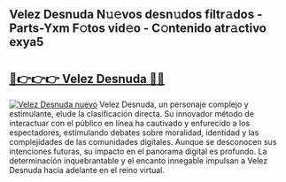 ## Velez Desnuda N𝚞𝚎vos desn𝚞dos filtr𝚊dos - Parts-Yxm F𝚘tos vid𝚎o - C𝚘ntenido atr𝚊ctivo exya5

# <h2><a href="http://mb2sio.tromn.icu/?c=Velez+Desnuda">🔗👉👉👉 Velez Desnuda 🔗🔗</a></h2>

[![Velez Desnuda nuevo](https://i.imgur.com/pEAQMta.gif)](http://mb2sio.tromn.icu/?c=Velez+Desnuda)
Velez Desnuda, un personaje complejo y estimulante, elude la clasificación directa. Su innovador método de interactuar con el público en línea ha cautivado y enfurecido a los espectadores, estimulando debates sobre moralidad, identidad y las complejidades de las comunidades digitales. Aunque se desconocen sus intenciones futuras, su impacto en el panorama digital es profundo. La determinación inquebrantable y el encanto innegable impulsan a Velez Desnuda hacia adelante en el reino virtual.
